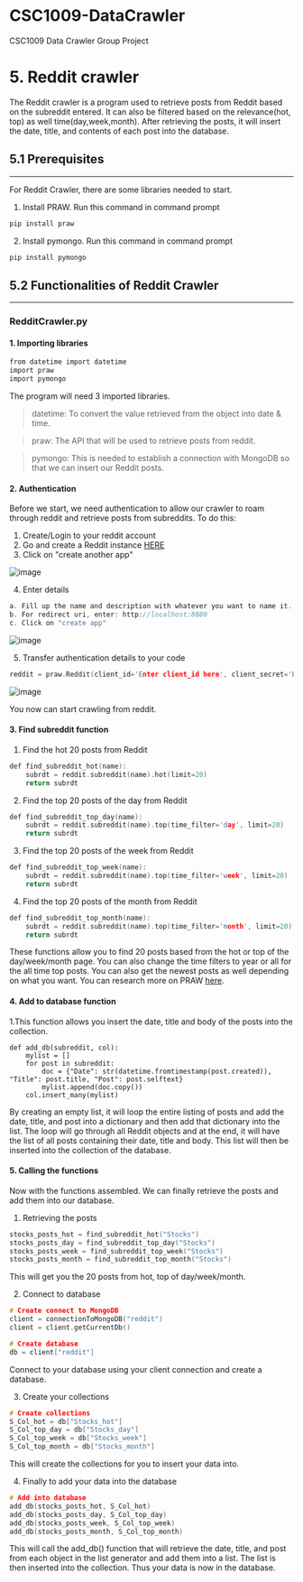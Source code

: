 # CSC1009-DataCrawler
CSC1009 Data Crawler Group Project

# 5. Reddit crawler

The Reddit crawler is a program used to retrieve posts from Reddit based on the subreddit entered. It can also be filtered based on the relevance(hot, top) as well time(day,week,month). After retrieving the posts, it will insert the date, title, and contents of each post into the database.

## 5.1 Prerequisites
---
For Reddit Crawler, there are some libraries needed to start.

1. Install PRAW. Run this command in command prompt

```C
pip install praw
```
2. Install pymongo. Run this command in command prompt

```C
pip install pymongo
```

## 5.2 Functionalities of Reddit Crawler
---
### RedditCrawler.py

#### 1. Importing libraries
```C
from datetime import datetime
import praw
import pymongo
```
The program will need 3 imported libraries. 
> datetime: To convert the value retrieved from the object into date & time.

> praw: The API that will be used to retrieve posts from reddit.

> pymongo: This is needed to establish a connection with MongoDB so that we can insert our Reddit posts.

#### 2. Authentication
Before we start, we need authentication to allow our crawler to roam through reddit and retrieve posts from subreddits. To do this:
1. Create/Login to your reddit account
2. Go and create a Reddit instance [HERE](https://www.reddit.com/prefs/apps)
3. Click on "create another app"


![image](https://user-images.githubusercontent.com/30068705/111768122-7ad99b80-88e2-11eb-90bc-e9c95f6f652e.png)

4. Enter details
```C
a. Fill up the name and description with whatever you want to name it.
b. For redirect uri, enter: http://localhost:8080
c. Click on "create app"
```
![image](https://user-images.githubusercontent.com/30068705/111768936-8bd6dc80-88e3-11eb-967c-2ccf5101ef3b.png)

5. Transfer authentication details to your code
```C
reddit = praw.Reddit(client_id='Enter client_id here', client_secret='Enter secret here', user_agent='Enter user_agent here')
```
![image](https://user-images.githubusercontent.com/30068705/111769789-934ab580-88e4-11eb-96ee-3c83c984aa12.png)

You now can start crawling from reddit.


#### 3. Find subreddit function
1. Find the hot 20 posts from Reddit
```C
def find_subreddit_hot(name):
    subrdt = reddit.subreddit(name).hot(limit=20)
    return subrdt
```
2. Find the top 20 posts of the day from Reddit
```C
def find_subreddit_top_day(name):
    subrdt = reddit.subreddit(name).top(time_filter='day', limit=20)
    return subrdt
```
3. Find the top 20 posts of the week from Reddit
```C
def find_subreddit_top_week(name):
    subrdt = reddit.subreddit(name).top(time_filter='week', limit=20)
    return subrdt
```
4. Find the top 20 posts of the month from Reddit
```C
def find_subreddit_top_month(name):
    subrdt = reddit.subreddit(name).top(time_filter='month', limit=20)
    return subrdt
```

These functions allow you to find 20 posts based from the hot or top of the day/week/month page. You can also change the time filters to year or all for the all time top posts. You can also get the newest posts as well depending on what you want. You can research more on PRAW [here](https://praw.readthedocs.io/en/latest/).


#### 4. Add to database function
1.This function allows you insert the date, title and body of the posts into the collection.
```
def add_db(subreddit, col):
    mylist = []
    for post in subreddit:
        doc = {"Date": str(datetime.fromtimestamp(post.created)), "Title": post.title, "Post": post.selftext}
        mylist.append(doc.copy())
    col.insert_many(mylist)
```
By creating an empty list, it will loop the entire listing of posts and add the date, title, and post into a dictionary and then add that dictionary into the list. The loop will go through all Reddit objects and at the end, it will have the list of all posts containing their date, title and body. This list will then be inserted into the collection of the database.


#### 5. Calling the functions
Now with the functions assembled. We can finally retrieve the posts and add them into our database.
1. Retrieving the posts
```C
stocks_posts_hot = find_subreddit_hot("Stocks")
stocks_posts_day = find_subreddit_top_day("Stocks")
stocks_posts_week = find_subreddit_top_week("Stocks")
stocks_posts_month = find_subreddit_top_month("Stocks")
```
This will get you the 20 posts from hot, top of day/week/month.

2. Connect to database
```C
# Create connect to MongoDB
client = connectionToMongoDB("reddit")
client = client.getCurrentDb()

# Create database
db = client["reddit"]
```
Connect to your database using your client connection and create a database.

3. Create your collections
```C
# Create collections
S_Col_hot = db["Stocks_hot"]
S_Col_top_day = db["Stocks_day"]
S_Col_top_week = db["Stocks_week"]
S_Col_top_month = db["Stocks_month"]
```
This will create the collections for you to insert your data into.

4. Finally to add your data into the database
```C
# Add into database
add_db(stocks_posts_hot, S_Col_hot)
add_db(stocks_posts_day, S_Col_top_day)
add_db(stocks_posts_week, S_Col_top_week)
add_db(stocks_posts_month, S_Col_top_month)
```
This will call the add_db() function that will retrieve the date, title, and post from each object in the list generator and add them into a list. The list is then inserted into the collection. Thus your data is now in the database.
